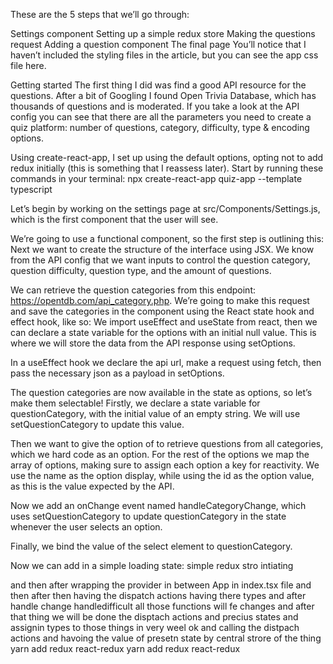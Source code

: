 These are the 5 steps that we’ll go through:

Settings component
Setting up a simple redux store
Making the questions request
Adding a question component
The final page
You’ll notice that I haven’t included the styling files in the article, but you can see the app css file here.

Getting started
The first thing I did was find a good API resource for the questions. After a bit of Googling I found Open Trivia Database, which has thousands of questions and is moderated. If you take a look at the API config you can see that there are all the parameters you need to create a quiz platform: number of questions, category, difficulty, type & encoding options.

Using create-react-app, I set up using the default options, opting not to add redux initially (this is something that I reassess later). Start by running these commands in your terminal:
npx create-react-app quiz-app --template typescript

Let’s begin by working on the settings page at src/Components/Settings.js, which is the first component that the user will see.

We’re going to use a functional component, so the first step is outlining this:
Next we want to create the structure of the interface using JSX. We know from the API config that we want inputs to control the question category, question difficulty, question type, and the amount of questions.

We can retrieve the question categories from this endpoint: https://opentdb.com/api_category.php. We’re going to make this request and save the categories in the component using the React state hook and effect hook, like so:
We import useEffect and useState from react, then we can declare a state variable for the options with an initial null value. This is where we will store the data from the API response using setOptions.

In a useEffect hook we declare the api url, make a request using fetch, then pass the necessary json as a payload in setOptions.

The question categories are now available in the state as options, so let’s make them selectable!
Firstly, we declare a state variable for questionCategory, with the initial value of an empty string. We will use setQuestionCategory to update this value.

Then we want to give the option of to retrieve questions from all categories, which we hard code as an option. For the rest of the options we map the array of options, making sure to assign each option a key for reactivity. We use the name as the option display, while using the id as the option value, as this is the value expected by the API.

Now we add an onChange event named handleCategoryChange, which uses setQuestionCategory to update questionCategory in the state whenever the user selects an option.

Finally, we bind the value of the select element to questionCategory.

Now we can add in a simple loading state:
simple redux stro intiating 

and then after wrapping the provider in between App in index.tsx file and then after then having the dispatch actions having there types and after handle change handledifficult all those functions will fe changes and after that thing we will be done the disptach actions and precius states and assignin types to those things in very weel ok and calling the distpach actions and havoing the value of presetn state by central strore of the thing 
yarn add redux react-redux
yarn add redux react-redux
